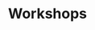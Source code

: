 ---
title: Workshops
layout: compare
thumbnail: icebreaker.jpg
images: [big3/big3.jpg]
description: Bla
---